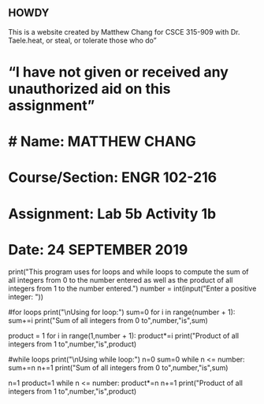 ## HOWDY
This is a website created by Matthew Chang for CSCE 315-909 with Dr. Taele.heat, or steal, or tolerate those who do”
# “I have not given or received any unauthorized aid on this assignment”
# # Name: MATTHEW CHANG
# Course/Section: ENGR 102-216
# Assignment: Lab 5b Activity 1b
# Date: 24 SEPTEMBER 2019

print("This program uses for loops and while loops to compute the sum of all integers from 0 to the number entered as well as the product of all integers from 1 to the number entered.")
number = int(input("Enter a positive integer:  "))


#for loops
print("\nUsing for loop:")
sum=0
for i in range(number + 1):
    sum+=i
print("Sum of all integers from 0 to",number,"is",sum)

product = 1
for i in range(1,number + 1):
    product*=i
print("Product of all integers from 1 to",number,"is",product)


#while loops
print("\nUsing while loop:")
n=0
sum=0
while n <= number:
    sum+=n
    n+=1
print("Sum of all integers from 0 to",number,"is",sum)

n=1
product=1
while n <= number:
    product*=n
    n+=1
print("Product of all integers from 1 to",number,"is",product)